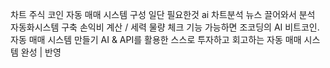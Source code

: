   차트 주식 코인
자동 매매 시스템 구성
일단 필요한것 
ai 차트분석 
뉴스 끌어와서 분석
   자동화시스템 구축
손익비 계산 / 세력 물량 체크 기능 가능하면
조코딩의 AI 비트코인.     자동 매매 시스템 만들기
AI & API를 활용한 스스로 투자하고 회고하는 자동 매매 시스템 완성 | 반영




